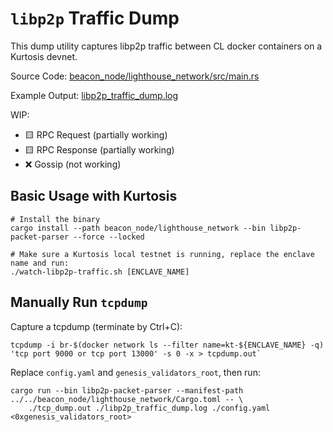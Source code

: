 # `libp2p` Traffic Dump

This dump utility captures libp2p traffic between CL docker containers on a Kurtosis devnet.

Source Code: [beacon_node/lighthouse_network/src/main.rs](../../beacon_node/lighthouse_network/src/main.rs)

Example Output: [libp2p_traffic_dump.log](libp2p_traffic_dump.log)

WIP:
- 🟨 RPC Request (partially working)
- 🟨 RPC Response (partially working)
- ❌ Gossip (not working)

## Basic Usage with Kurtosis

```shell
# Install the binary
cargo install --path beacon_node/lighthouse_network --bin libp2p-packet-parser --force --locked

# Make sure a Kurtosis local testnet is running, replace the enclave name and run:
./watch-libp2p-traffic.sh [ENCLAVE_NAME]
```

## Manually Run `tcpdump` 

Capture a tcpdump (terminate by Ctrl+C):

```shell
tcpdump -i br-$(docker network ls --filter name=kt-${ENCLAVE_NAME} -q) 'tcp port 9000 or tcp port 13000' -s 0 -x > tcpdump.out`
```

Replace `config.yaml` and `genesis_validators_root`, then run:

```shell
cargo run --bin libp2p-packet-parser --manifest-path ../../beacon_node/lighthouse_network/Cargo.toml -- \
    ./tcp_dump.out ./libp2p_traffic_dump.log ./config.yaml <0xgenesis_validators_root>
```
